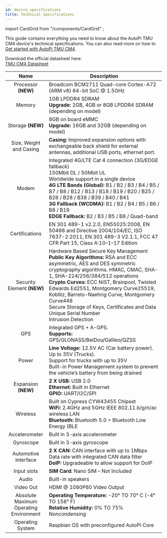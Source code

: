 ```yaml
---
id: device_specifications
title: Technical Specifications
---
```

import CardGrid from "/components/CardGrid" ;

This guide contains everything you need to know about the AutoPi TMU CM4 device's technical specifications. You can also read more on how to [Get started with AutoPi TMU CM4](https://docs.autopi.io/getting_started/autopi_tmu_cm4/). 

Download the official datasheet here: <br/>
[TMU CM4 Datasheet](https://www.autopi.io/static/pdf/autopi_TMU_CM4_datasheet.pdf)

| **Name** | **Description** |
|:-----:|--------|
|   Processor **(NEW)**   |   Broadcom BCM2711 Quad-core Cortex-A72 (ARM v8) 64-bit SoC @ 1.5GHz    | 
|   Memory    |  1GB LPDDR4 SDRAM <br/> **Upgrade:** 2GB, 4GB or 8GB LPDDR4 SDRAM (depending on model)     | 
|   Storage **(NEW)**    |   8GB on board eMMC <br/> **Upgrade:** 16GB and 32GB (depending on model)     | 
|   Size, Weight and Casing    |   **Casing:** Improved expansion options with exchangeable back shield for external antennas, additional USB ports, ethernet port.     | 
|   Modem    |   Integrated 4G/LTE Cat 4 connection (3G/EDGE fallback) <br/> 150Mbit DL / 50Mbit UL <br/> Worldwide support in a single device <br/> **4G LTE Bands (Global):** B1 / B2 / B3 / B4 / B5 / B7 / B8 / B12 / B13 / B18 / B19 / B20 / B25 / B26 / B28 / B38 / B39 / B40 / B41 <br/> **3G Fallback (WCDMA):** B1 / B2 / B4 / B5 / B6 / B8 / B19 <br/> **EDGE Fallback:** B2 / B3 / B5 / B8 / Quad-band     |  
|   Certifications    |   EN 301 489-1 v2.2.0, EN55025:2008, EN 50498 and Directive 2004/104/EC, ISO 7637-2:2011, EN 301 489-3 V2.1.1, FCC 47 CFR Part 15, Class A:10–1–17 Edition     |  
|   Security Element **(NEW)**    |   Hardware Based Secure Key Management <br/> **Public Key Algorithms:** RSA and ECC asymmetric, AES and DES symmetric cryptography algorithms. HMAC, CMAC, SHA-1, SHA-224/256/384/512 operations <br/> **Crypto Curves:** ECC NIST, Brainpool, Twisted Edwards Ed2551, Montgomery Curve25519, Koblitz, Barreto-Naehrig Curve, Montgomery Curve448 <br/> Secure Storage of Keys, Certificates and Data <br/> Unique Serial Number <br/> Intrusion Detection   | 
|   GPS    |   Integrated GPS + A-GPS. <br/> **Supports:** GPS/GLONASS/BeiDou/Galileo/QZSS     |  
|   Power    |  **Line Voltage:** 12.5V AC (Car battery power). Up to 35V (Trucks). <br/> Support for trucks with up to 35V <br/> Built-in Power Management system to prevent the vehicle’s battery from being drained     | 
|   Expansion **(NEW)**   |  **2 X USB:** USB 2.0 <br/> **Ethernet:** Built in Ethernet <br/> **GPIO:** UART/I2C/SPI  |  
|   Wireless    |  Built on Cypress CYW43455 Chipset <br/> **WiFi:** 2.4GHz and 5GHz IEEE 802.11.b/g/n/ac wireless LAN <br/> **Bluetooth:** Bluetooth 5.0 + Bluetooth Low Energy (BLE      |  
|   Accelerometer    |  Built in 3-axis accelerometer      |  
|   Gyroscope   |   Built in 3-axis gyroscope     |  
|   Automotive Interface    |  **2 X CAN:** CAN interface with up to 1Mbps Data rate with integrated CAN data filter <br/> **DoIP:** Upgradeable to allow support for DoIP      | 
|   Input slots     |  **SIM Card:** Nano SIM – Not Included      |  
|   Audio    |  Built-in speakers      | 
|   Video Out    |  HDMI @ 1080P60 Video Output      |   
|   Absolute Maximum <br/> Operating Environment    |  **Operating Temperature:** -20° TO 70° C (-4° TO 158° F) <br/> **Relative Humidity:** 0% TO 75% Noncondensing      |  
|   Operating System    |  Raspbian OS with preconfigured AutoPi Core      |  


